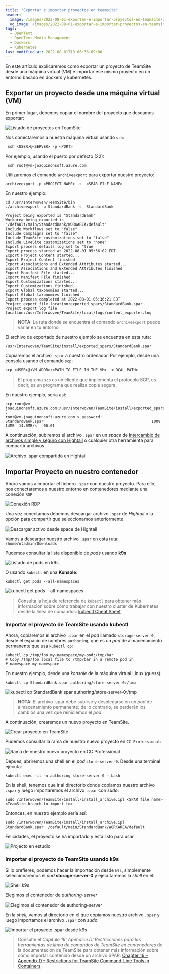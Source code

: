 ```yaml
---
title: "Exportar e importar proyectos en teamsite"
header:
  image: /images/2022-08-01-exportar-e-importar-proyectos-en-teamsite/20220801-exportar-e-importar-proyectos-en-teamsite/lista-proyectos-teamsite.png
  og_image: /images/2022-08-01-exportar-e-importar-proyectos-en-teamsite/20220801-exportar-e-importar-proyectos-en-teamsite/lista-proyectos-teamsite.png
tags:
  - OpenText
  - OpenText Media Management 
  - Dockers
  - Kubernetes
last_modified_at: 2022-08-01T18:06:36-09:00
---
```


En este artículo explicaremos como exportar un proyecto de TeamSite desde una máquina virtual (VM)
e importar ese mismo proyecto en un entorno basado en dockers y kubernetes.

## Exportar un proyecto desde una máquina virtual (VM)

En primer lugar, debemos copiar el nombre del proyecto que deseamos exportar:

![Listado de proyectos en TeamSite](/images/2022-08-01-exportar-e-importar-proyectos-en-teamsite/20220801-exportar-e-importar-proyectos-en-teamsite/lista-proyectos-teamsite.png)

Nos conectaremos a nuestra máquina virtual usando `ssh`:

```shell
 ssh <USER>@<SERVER> -p <PORT>
```

Por ejemplo, usando el puerto por defecto (22):

```shell
 ssh root@vm-joaquinonsoft.azure.com
```

Utilizaremos el comando `archiveexport` para exportar nuestro proyecto:

```shell
archiveexport -p <PROJECT_NAME> -s  <SPAR_FILE_NAME>
```

En nuestro ejemplo:

```shell
cd /usr/Interwoven/TeamSite/bin
./archiveexport -p StandardBank -s  StandardBank

Project being exported is "StandardBank"
Workarea being exported is "/default/main/StandardBank/WORKAREA/default"
Include Workflows set to "false"
Include Campaigns set to "false"
Include TeamSite customizations set to "false"
Include LiveSite customizations set to "none"
Export process details log set to "true
Export process started at 2022-08-01 05:36:02 EDT
Export Project Content started...
Export Project Content finished
Export Associations and Extended Attributes started...
Export Associations and Extended Attributes finished
Export Manifest File started...
Export Manifest File finished
Export Customizations started...
Export Customizations finished
Export Global taxonomies started...
Export Global taxonomies finished
Export process completed at 2022-08-01 05:36:21 EDT
Project export file location:exported_spars/StandardBank.spar
Project export log file location:/usr/Interwoven/TeamSite/local/logs/content_exporter.log
```

> **NOTA**: La ruta donde se encuentra el comando `archiveexport` puede variar en tu entorno

El archivo de exportado de nuestro ejemplo se encuentra en esta ruta:

```shell
/usr/Interwoven/TeamSite/install/exported_spars/StandardBank.spar
```

Copiaremos el archivo `.spar` a nuestro ordenador. Por ejemplo, desde una consola usando el comando `scp`:

```shell
scp <USER>@<VM_ADDR>:<PATH_TO_FILE_IN_THE_VM>  <LOCAL_PATH>
```

> El programa `scp` es un cliente que implementa el protocolo SCP, es decir, es un programa que realiza copia segura.


En nuestro ejemplo, sería así:

```shell
scp root@vm-joaquinonsoft.azure.com:/usr/Interwoven/TeamSite/install/exported_spars/StandardBank.spar  .
root@vm-joaquinonsoft.azure.com's password:
StandardBank.spar                                                100%   14MB  14.0MB/s   00:01
```

A continuación, subiremos el archivo `.spar` en un *space* de  [Intercambio de archivos simple y seguro con Hightail](https://www.hightail.com/) 
o cualquier otra herramienta para compartir archivos.

![Archivo .spar compartido en Hightail](/images/2022-08-01-exportar-e-importar-proyectos-en-teamsite/hightail-shared-space.png)

## Importar Proyecto en nuestro contenedor

Ahora vamos a importar el fichero `.spar` con nuestro proyecto. Para ello, nos conectaremos 
a nuestro entorno en contenedores mediante una conexión `RDP`

![Conexión RDP](/images/2022-08-01-exportar-e-importar-proyectos-en-teamsite/rdp-connection.png)

Una vez conectamos debemos descargar archivo `.spar` de *Hightail* o la opción para compartir que seleccionamos anteriormente

![Descargar activo desde space de Hightail](/images/2022-08-01-exportar-e-importar-proyectos-en-teamsite/hightail-donwload-asset-from-space.png)

Vamos a descargar nuestro archivo `.spar` en esta ruta: `/home/otadmin/Downloads`

Pudemos consultar la lista disponible de *pods* usando **k9s**

![Listado de pods en k9s](/images/2022-08-01-exportar-e-importar-proyectos-en-teamsite/listado-pods-k9s.png)

O usando `kubectl` en una **Konsole**:

```shell
kubectl get pods --all-namespaces     
```

![kubectl get pods --all-namespaces](/images/2022-08-01-exportar-e-importar-proyectos-en-teamsite/kubectl-get-pods--all-namespaces.png)

> Consulta la hoja de referencia de `kubectl` para obtener más información sobre 
> cómo trabajar con nuestro clúster de Kubernetes desde la línea de comandos: [kubectl Cheat Sheet](https://kubernetes.io/docs/reference/kubectl/cheatsheet/)

### Importar el proyecto de TeamSite usando kubectl

Ahora, copiaremos el archivo `.spar` en el *pod* llamado `storage-server-0`, desde 
el espacio de nombres `authoring`, que es un *pod* de almacenamiento permanente que 
usa `kubectl cp`:

```shell
kubectl cp /tmp/foo my-namespace/my-pod:/tmp/bar       
# Copy /tmp/foo local file to /tmp/bar in a remote pod in 
# namespace my-namespace
```

En nuestro ejemplo, desde una *konsole* de la máquina virtual Linux (guess):

```shell
kubectl cp StandardBank.spar authoring/store-server-0:/tmp
```

![kubectl cp StandardBank.spar authoring/store-server-0:/tmp](/images/2022-08-01-exportar-e-importar-proyectos-en-teamsite/kubectl-cp.png)

> **NOTA**: El archivo .spar debe subirse y desplegarse en un *pod* de almacenamiento permanente; 
> de lo contrario, se perderán los cambios una vez que reiniciemos el *pod*.

A continuación, crearemos un nuevo proyecto en TeamSite.

![Crear proyecto en TeamSite](/images/2022-08-01-exportar-e-importar-proyectos-en-teamsite/create-project-teamsite.png)

Pudemos consultar la rama de nuestro nuevo proyecto en `CC Professional`:

![Rama de nuestro nuevo proyecto en CC Professional](/images/2022-08-01-exportar-e-importar-proyectos-en-teamsite/project-branch-cc-professional.png)

Depues, abriremos una shell en el *pod* `store-server-0`. Desde una terminal ejecuta:

```shell
kubectl exec -it -n authoring store-server-0 – bash
```

En la shell, tenemos que ir al directorio donde copiamos nuestro archivo `.spar` y 
luego importaremos el archivo `.spar` con *sudo*:

```shell
sudo /Interwoven/TeamSite/install/install_archive.ipl <SPAR file name> <TeamSite branch to import to>
```

Entonces, en nuestro ejemplo sería así:

```shell 
sudo /Interwoven/TeamSite/install/install_archive.ipl StandardBank.spar  /default/main/StandardBank/WORKAREA/default
```

Felicidades, el proyecto se ha importado y esta listo para usar

![Projecto en estudio](/images/2022-08-01-exportar-e-importar-proyectos-en-teamsite/project-in-estudio-teamsite.png)

### Importar el proyecto de TeamSite usando k9s

Si lo prefieres, podemos hacer la importación desde `k9s`, simplemente seleccionaremos
el *pod* **storage-server-0** y ejecutaremos la *shell* en él:

![Shell k9s](/images/2022-08-01-exportar-e-importar-proyectos-en-teamsite/k9s-shell.png)

Elegimos el contenedor de *authoring-server*

![Elegimos el contenedor de authoring-server](/images/2022-08-01-exportar-e-importar-proyectos-en-teamsite/pick-authoring-server.png)

En la *shell*, vamos al directorio en el que copiamos nuestro archivo `.spar` y luego importamos 
el archivo `.spar` con *sudo*:

![Importar el proyecto .spar desde k9s](/images/2022-08-01-exportar-e-importar-proyectos-en-teamsite/k9s-shell-import-teamsite-project.png)



> Consulte el *Capítulo 16: Apéndice D: Restricciones para las herramientas de línea de comandos de TeamSite en contenedores* 
> de la documentación de TeamSite para obtener más información sobre cómo importar contenido desde un archivo SPAR.
> [Chapter 16 – Appendix D – Restrictions for TeamSite Command-Line Tools in Containers](https://webapp.opentext.com/piroot/wcts/v220200/wcts-cdg/en/html/jsframe.htm?appendix-d)